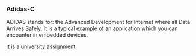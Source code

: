 ### Adidas-C
ADIDAS stands for: the Advanced Development for Internet where all Data Arrives Safely.
It is a typical example of an application which you can encounter in embedded devices.

It is a university assignment.
